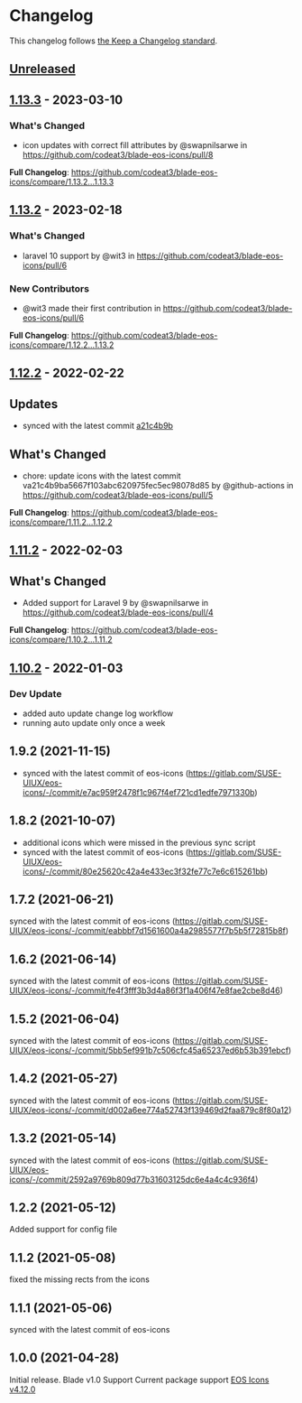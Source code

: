 # Changelog

This changelog follows [the Keep a Changelog standard](https://keepachangelog.com).

## [Unreleased](https://github.com/codeat3/blade-eos-icons/compare/1.13.3...HEAD)

## [1.13.3](https://github.com/codeat3/blade-eos-icons/compare/1.13.2...1.13.3) - 2023-03-10

### What's Changed

- icon updates with correct fill attributes by @swapnilsarwe in https://github.com/codeat3/blade-eos-icons/pull/8

**Full Changelog**: https://github.com/codeat3/blade-eos-icons/compare/1.13.2...1.13.3

## [1.13.2](https://github.com/codeat3/blade-eos-icons/compare/1.12.2...1.13.2) - 2023-02-18

### What's Changed

- laravel 10 support by @wit3 in https://github.com/codeat3/blade-eos-icons/pull/6

### New Contributors

- @wit3 made their first contribution in https://github.com/codeat3/blade-eos-icons/pull/6

**Full Changelog**: https://github.com/codeat3/blade-eos-icons/compare/1.12.2...1.13.2

## [1.12.2](https://github.com/codeat3/blade-eos-icons/compare/1.11.2...1.12.2) - 2022-02-22

## Updates

- synced with the latest commit [a21c4b9b](https://gitlab.com/SUSE-UIUX/eos-icons/-/commit/a21c4b9ba5667f103abc620975fec5ec98078d85)

## What's Changed

- chore: update icons with the latest commit va21c4b9ba5667f103abc620975fec5ec98078d85 by @github-actions in https://github.com/codeat3/blade-eos-icons/pull/5

**Full Changelog**: https://github.com/codeat3/blade-eos-icons/compare/1.11.2...1.12.2

## [1.11.2](https://github.com/codeat3/blade-eos-icons/compare/1.10.2...1.11.2) - 2022-02-03

## What's Changed

- Added support for Laravel 9 by @swapnilsarwe in https://github.com/codeat3/blade-eos-icons/pull/4

**Full Changelog**: https://github.com/codeat3/blade-eos-icons/compare/1.10.2...1.11.2

## [1.10.2](https://github.com/codeat3/blade-eos-icons/compare/1.8.2...1.10.2) - 2022-01-03

### Dev Update

- added auto update change log workflow
- running auto update only once a week

## 1.9.2 (2021-11-15)

- synced with the latest commit of eos-icons (https://gitlab.com/SUSE-UIUX/eos-icons/-/commit/e7ac959f2478f1c967f4ef721cd1edfe7971330b)

## 1.8.2 (2021-10-07)

- additional icons which were missed in the previous sync script
- synced with the latest commit of eos-icons (https://gitlab.com/SUSE-UIUX/eos-icons/-/commit/80e25620c42a4e433ec3f32fe77c7e6c615261bb)

## 1.7.2 (2021-06-21)

synced with the latest commit of eos-icons (https://gitlab.com/SUSE-UIUX/eos-icons/-/commit/eabbbf7d1561600a4a2985577f7b5b5f72815b8f)

## 1.6.2 (2021-06-14)

synced with the latest commit of eos-icons (https://gitlab.com/SUSE-UIUX/eos-icons/-/commit/fe4f3fff3b3d4a86f3f1a406f47e8fae2cbe8d46)

## 1.5.2 (2021-06-04)

synced with the latest commit of eos-icons (https://gitlab.com/SUSE-UIUX/eos-icons/-/commit/5bb5ef991b7c506cfc45a65237ed6b53b391ebcf)

## 1.4.2 (2021-05-27)

synced with the latest commit of eos-icons (https://gitlab.com/SUSE-UIUX/eos-icons/-/commit/d002a6ee774a52743f139469d2faa879c8f80a12)

## 1.3.2 (2021-05-14)

synced with the latest commit of eos-icons (https://gitlab.com/SUSE-UIUX/eos-icons/-/commit/2592a9769b809d77b31603125dc6e4a4c4c936f4)

## 1.2.2 (2021-05-12)

Added support for config file

## 1.1.2 (2021-05-08)

fixed the missing rects from the icons

## 1.1.1 (2021-05-06)

synced with the latest commit of eos-icons

## 1.0.0 (2021-04-28)

Initial release.
Blade v1.0 Support
Current package support [EOS Icons v4.12.0](https://gitlab.com/SUSE-UIUX/eos-icons/-/releases/v4.12.0)
